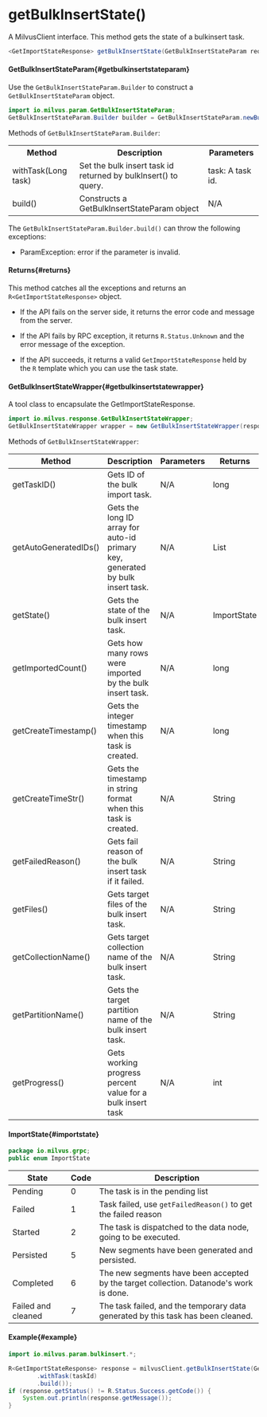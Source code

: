 # getBulkInsertState()

A MilvusClient interface. This method gets the state of a bulkinsert task.

```java
<GetImportStateResponse> getBulkInsertState(GetBulkInsertStateParam requestParam);
```

#### GetBulkInsertStateParam{#getbulkinsertstateparam}

Use the `GetBulkInsertStateParam.Builder` to construct a `GetBulkInsertStateParam` object.

```java
import io.milvus.param.GetBulkInsertStateParam;
GetBulkInsertStateParam.Builder builder = GetBulkInsertStateParam.newBuilder();
```

Methods of `GetBulkInsertStateParam.Builder`:

<table>
    <tr>
        <th>Method</th>
        <th>Description</th>
        <th>Parameters</th>
    </tr>
    <tr>
        <td>withTask(Long task)</td>
        <td>Set the bulk insert task id returned by bulkInsert() to query.</td>
        <td>task: A task id.</td>
    </tr>
    <tr>
        <td>build()</td>
        <td>Constructs a GetBulkInsertStateParam object</td>
        <td>N/A</td>
    </tr>
</table>

The `GetBulkInsertStateParam.Builder.build()` can throw the following exceptions:

- ParamException: error if the parameter is invalid.

#### Returns{#returns}

This method catches all the exceptions and returns an `R<GetImportStateResponse>` object.

- If the API fails on the server side, it returns the error code and message from the server.

- If the API fails by RPC exception, it returns `R.Status.Unknown` and the error message of the exception.

- If the API succeeds, it returns a valid `GetImportStateResponse` held by the `R` template which you can use the task state.

#### GetBulkInsertStateWrapper{#getbulkinsertstatewrapper}

A tool class to encapsulate the GetImportStateResponse. 

```java
import io.milvus.response.GetBulkInsertStateWrapper;
GetBulkInsertStateWrapper wrapper = new GetBulkInsertStateWrapper(response);
```

Methods of `GetBulkInsertStateWrapper`:

|  **Method**            |  **Description**                                                                |  **Parameters** |  **Returns**     |
| ---------------------- | ------------------------------------------------------------------------------- | --------------- | ---------------- |
|  getTaskID()           |  Gets ID of the bulk import task.                                               |  N/A            |  long            |
|  getAutoGeneratedIDs() |  Gets the long ID array for auto-id primary key, generated by bulk insert task. |  N/A            |  List<Long>      |
|  getState()            |  Gets the state of the bulk insert task.                                        |  N/A            |  ImportState     |
|  getImportedCount()    |  Gets how many rows were imported by the bulk insert task.                      |  N/A            |  long<br/>    |
|  getCreateTimestamp()  |  Gets the integer timestamp when this task is created.                          |  N/A<br/>    |  long<br/>    |
|  getCreateTimeStr()    |  Gets the timestamp in string format when this task is created.                 |  N/A<br/>    |  String          |
|  getFailedReason()     |  Gets fail reason of the bulk insert task if it failed.                         |  N/A            |  String          |
|  getFiles()            |  Gets target files of the bulk insert task.                                     |  N/A<br/>    |  String<br/>  |
|  getCollectionName()   |  Gets target collection name of the bulk insert task.                           |  N/A            |  String          |
|  getPartitionName()    |  Gets the target partition name of the bulk insert task.                        |  N/A<br/>    |  String<br/>  |
|  getProgress()         |  Gets working progress percent value for a bulk insert task                     |  N/A            |  int             |

#### ImportState{#importstate}

```java
package io.milvus.grpc;
public enum ImportState
```

|  **State**          |  **Code** |  **Description**                                                                        |
| ------------------- | --------- | --------------------------------------------------------------------------------------- |
|  Pending            |  0        |  The task is in the pending list                                                        |
|  Failed             |  1        |  Task failed, use `getFailedReason()` to get the failed reason                          |
|  Started            |  2        |  The task is dispatched to the data node, going to be executed.                         |
|  Persisted          |  5        |  New segments have been generated and persisted.                                        |
|  Completed          |  6        |  The new segments have been accepted by the target collection. Datanode's work is done. |
|  Failed and cleaned |  7        |  The task failed, and the temporary data generated by this task has been cleaned.       |

#### Example{#example}

```java
import io.milvus.param.bulkinsert.*;

R<GetImportStateResponse> response = milvusClient.getBulkInsertState(GetBulkInsertStateParam.newBuilder()
        .withTask(taskId)
        .build());
if (response.getStatus() != R.Status.Success.getCode()) {
    System.out.println(response.getMessage());
}
```
